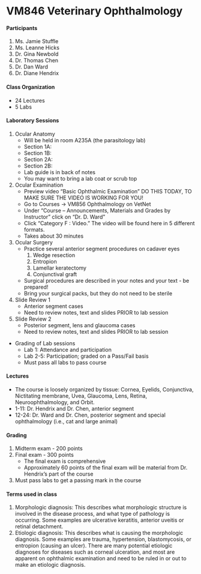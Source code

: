 # VM846 Veterinary Ophthalmology

#### Participants

1. Ms. Jamie Stuffle
2. Ms. Leanne Hicks
3. Dr. Gina Newbold
4. Dr. Thomas Chen
5. Dr. Dan Ward
6. Dr. Diane Hendrix

#### Class Organization

* 24 Lectures
* 5 Labs

#### Laboratory Sessions

1. Ocular Anatomy
    * Will be held in room A235A \(the parasitology lab\)
    * Section 1A: 
    * Section 1B:
    * Section 2A:
    * Section 2B:
    * Lab guide is in back of notes
    * You may want to bring a lab coat or scrub top
2. Ocular Examination
    * Preview video “Basic Ophthalmic Examination” DO THIS TODAY, TO MAKE SURE THE VIDEO IS WORKING FOR YOU!
    * Go to Courses -> VM856 Ophthalmology on VetNet
    * Under “Course – Announcements, Materials and Grades by Instructor” click on “Dr. D. Ward”
    * Click “Category F : Video.” The video will be found here in 5 different formats.
    * Takes about 30 minutes
3. Ocular Surgery
    * Practice several anterior segment procedures on cadaver eyes
        1. Wedge resection
        2. Entropion
        3. Lamellar keratectomy
        4. Conjunctival graft
    * Surgical procedures are described in your notes and your text - be prepared!
    * Bring your surgical packs, but they do not need to be sterile
4. Slide Review 1
    * Anterior segment cases
    * Need to review notes, text and slides PRIOR to lab session
5. Slide Review 2
    * Posterior segment, lens and glaucoma cases
    * Need to review notes, text and slides PRIOR to lab session
* Grading of Lab sessions
    * Lab 1: Attendance and participation
    * Lab 2-5: Participation; graded on a Pass/Fail basis
    * Must pass all labs to pass course

#### Lectures

* The course is loosely organized by tissue: Cornea, Eyelids, Conjunctiva, Nictitating membrane, Uvea, Glaucoma, Lens, Retina, Neuroophthalmology, and Orbit.
* 1-11: Dr. Hendrix and Dr. Chen, anterior segment
* 12-24: Dr. Ward and Dr. Chen, posterior segment and special ophthalmology (i.e., cat and large animal) 

#### Grading

1. Midterm exam - 200 points
2. Final exam - 300 points
    * The final exam is comprehensive
    * Approximately 60 points of the final exam will be material from Dr. Hendrix’s part of the course
3. Must pass labs to get a passing mark in the course

#### Terms used in class

1. Morphologic diagnosis: This describes what morphologic structure is involved in the disease process, and what type of pathology is occurring. Some examples are ulcerative keratitis, anterior uveitis or retinal detachment. 
2. Etiologic diagnosis: This describes what is causing the morphologic diagnosis. Some examples are trauma, hypertension, blastomycosis, or entropion (causing an ulcer). There are many potential etiologic diagnoses for diseases such as corneal ulceration, and most are apparent on ophthalmic examination and need to be ruled in or out to make an etiologic diagnosis.
